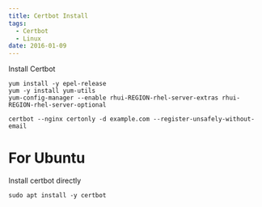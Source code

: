 ```yaml
---
title: Certbot Install
tags:
  - Certbot
  - Linux
date: 2016-01-09
---
```


<!-- more -->

Install Certbot
```
yum install -y epel-release
yum -y install yum-utils
yum-config-manager --enable rhui-REGION-rhel-server-extras rhui-REGION-rhel-server-optional
```

```
certbot --nginx certonly -d example.com --register-unsafely-without-email
```

# For Ubuntu
Install certbot directly
```
sudo apt install -y certbot
```